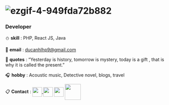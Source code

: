 # ![ezgif-4-949fda72b882](https://user-images.githubusercontent.com/48445457/91256339-4dd06a80-e791-11ea-8255-3e3adddc4a72.gif)
### Developer

:snowman: **skill**        : PHP, React JS, Java

:email: **email**          : ducanhlhp9@gmail.com

:book: **quotes**          : “Yesterday is history, tomorrow is mystery, today is a gift , that is why it is called the present.”

:headphones: **hobby**     : Acoustic music, Detective novel, blogs, travel



:clipboard: **Contact**        : [<img align="center" src="https://user-images.githubusercontent.com/48445457/91256686-30e86700-e792-11ea-8ef4-2f89e75a7cb9.png" width="30">
](https://www.linkedin.com/in/hoang-duc-anh-668872192/) [<img align="center" src="https://user-images.githubusercontent.com/48445457/91257086-35f9e600-e793-11ea-9af9-eecd41aee74c.png" width="30">](https://twitter.com/HongcAn52449307) [<img align="center" src="https://user-images.githubusercontent.com/48445457/91257308-bf111d00-e793-11ea-947c-4a6458511343.png" width="30">](https://www.facebook.com/hoangduc.anh.1420) [<img align="center" src="https://user-images.githubusercontent.com/48445457/91259570-fb934780-e798-11ea-8653-424582343f1f.png" width="50">](ducanhlhp9@gmail.com)













